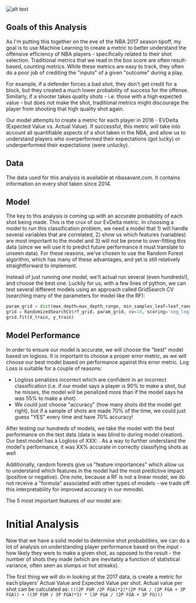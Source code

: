 ![alt text](https://espngrantland.files.wordpress.com/2014/02/microstats.jpg "Logo Title Text 1")


## Goals of this Analysis
As I'm putting this together on the eve of the NBA 2017 season tipoff, my goal is to use Machine Learning to create a metric to better understand the offensive efficiency of NBA players - specifically related to their shot selection. Traditional metrics that we read in the box score are often result-based, counting metrics. While these metrics are easy to track, they often do a poor job of crediting the "inputs" of a given "outcome" during a play. 

For example, if a defender forces a bad shot, they don't get credit for a block, but they created a much lower probability of success for the offense. Similarly, if a shooter takes quality shots - i.e. those with a high expected value - but does not make the shot, traditional metrics might discourage the player from shooting that high quality shot again. 

Our model attempts to create a metric for each player in 2016 - EVDelta (Expected Value vs. Actual Value). If successful, this metric will take into account all quantifiable aspects of a shot taken in the NBA, and allow us to understand players who overperformed their expectations (got lucky) or underperformed their expectations (were unlucky). 

## Data 
The data used for this analysis is available at nbasavant.com. It contains information on every shot taken since 2014. 

## Model
The key to this analysis is coming up with an accurate probability of each shot being made. This is the crux of our EvDelta metric. In choosing a model to run this classification problem, we need a model that 1) will handle several variables that are correlated, 2) show us which features (variables) are most important to the model and 3) will not be prone to over-fitting this data (since we will use it to predict future performance it must translate to unseen data). For these reasons, we've chosen to use the Random Forest algorithm, which has many of these advantages, and yet is still relatively straightforward to implement. 

Instead of just running one model, we'll actual run several (even hundreds!), and choose the best one. Luckily for us, with a few lines of python, we can test several different models using an approach called GridSearch CV (searching many of the parameters for model like the RF):
``` python
param_grid = dict(max_depth=max_depth_range, min_samples_leaf=leaf_range,n_estimators=n_estimators_range)
grid = RandomizedSearchCV(rf_grid, param_grid, cv=10, scoring='neg_log_loss')
grid.fit(X_train, y_train)
```

## Model Performance
In order to ensure our model is accurate, we will choose the "best" model based on logloss. It is important to choose a proper error metric, as we will choose our best model based on performance against this error metric. Log Loss is suitable for a couple of reasons: 
- Logloss penalizes incorrect which are confident in an incorrect classification (i.e. if our model says a player is 90% to make a shot, but he misses, the model will be penalized more than if the model says he was 55% to make a shot). 
- We could just choose "accuracy" (how many shots did the model get right), but if a sample of shots are made 70% of the time, we could just guess "YES" every time and have 70% accuracy! 

After testing our hundreds of models, we take the model with the best performance on the test data (data is was blind to during model creation). Our best model has a Logloss of XXX:             . As a way to further understand the model's performance, it was XX% accurate in correctly classifying shots as well

Additionally, random forests give us "feature importances" which allow us to understand which features in the model had the most predictive impact (positive or negative). One note, because a RF is not a linear model, we do not receive a "formula" associated with other types of models - we trade off this interpretability for improved accuracy in our mmodel. 

The 5 most important features of our model are: 


# Initial Analysis
Now that we have a solid model to determine shot probabilities, we can do a lot of analysis on understanding player performance based on the input - how likely they were to make a given shot, as opposed to the result - the number of shots they made (which are inevitably a function of statistical variance, often seen as slumps or hot streaks).

The first thing we will do in looking at the 2017 data, is create a metric for each players' Actual Value and Expected Value per shot. Actual value per shot can be calculated as: `(((2P FGM /2P FGA)*2)*(2P FGA / (2P FGA + 3P FGA)) + ((3P FGM / 3P FGA)*3) * (3P FGA / (2P FGA + 3P FG)))`




